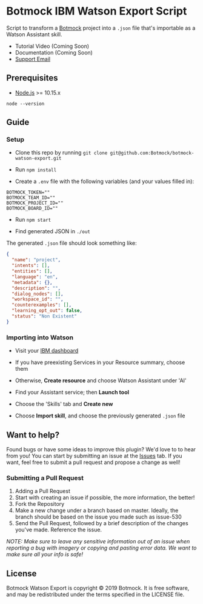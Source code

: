 # Botmock IBM Watson Export Script

Script to transform a [Botmock](https://botmock.com) project into a `.json` file that's importable as a Watson Assistant skill.

- Tutorial Video (Coming Soon)
- Documentation (Coming Soon)
- [Support Email](mailto:help@botmock.com)

## Prerequisites

- [Node.js](https://nodejs.org/en/) >= 10.15.x

```shell
node --version
```

## Guide

### Setup

- Clone this repo by running `git clone git@github.com:Botmock/botmock-watson-export.git`

- Run `npm install`

- Create a `.env` file with the following variables (and your values filled in):

```console
BOTMOCK_TOKEN=""
BOTMOCK_TEAM_ID=""
BOTMOCK_PROJECT_ID=""
BOTMOCK_BOARD_ID=""
```

- Run `npm start`

- Find generated JSON in `./out`

The generated `.json` file should look something like:

```json
{
  "name": "project",
  "intents": [],
  "entities": [],
  "language": "en",
  "metadata": {},
  "description": "",
  "dialog_nodes": [],
  "workspace_id": "",
  "counterexamples": [],
  "learning_opt_out": false,
  "status": "Non Existent"
}
```

### Importing into Watson

- Visit your [IBM dashboard](https://cloud.ibm.com)

- If you have preexisting Services in your Resource summary, choose them

- Otherwise, **Create resource** and choose Watson Assistant under 'AI'

- Find your Assistant service; then **Launch tool**

- Choose the 'Skills' tab and **Create new**

- Choose **Import skill**, and choose the previously generated `.json` file

## Want to help?

Found bugs or have some ideas to improve this plugin? We'd love to to hear from you! You can start by submitting an issue at the [Issues](https://github.com/Botmock/botmock-watson-export/issues) tab. If you want, feel free to submit a pull request and propose a change as well!

### Submitting a Pull Request

1. Adding a Pull Request
2. Start with creating an issue if possible, the more information, the better!
3. Fork the Repository
4. Make a new change under a branch based on master. Ideally, the branch should be based on the issue you made such as issue-530
5. Send the Pull Request, followed by a brief description of the changes you've made. Reference the issue.

_NOTE: Make sure to leave any sensitive information out of an issue when reporting a bug with imagery or copying and pasting error data. We want to make sure all your info is safe!_

## License

Botmock Watson Export is copyright © 2019 Botmock. It is free software, and may be redistributed under the terms specified in the LICENSE file.
